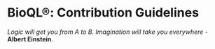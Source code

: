 # BioQL®: Contribution Guidelines
<i>Logic will get you from A to B. Imagination will take you everywhere</i> - <b>Albert Einstein</b>.
